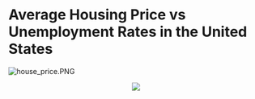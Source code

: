 # Average Housing Price vs Unemployment Rates in the United States
![house_price.PNG](https://github.com/RobSalazar/Project-2/blob/main/images/house_price.PNG)
<p align="center">
  <img src="https://github.com/RobSalazar/Project-2/blob/main/images/house_price.PNG" />
</p>
